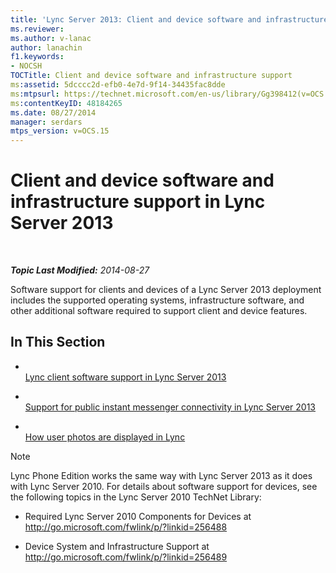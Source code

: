 ```yaml
---
title: 'Lync Server 2013: Client and device software and infrastructure support'
ms.reviewer: 
ms.author: v-lanac
author: lanachin
f1.keywords:
- NOCSH
TOCTitle: Client and device software and infrastructure support
ms:assetid: 5dcccc2d-efb0-4e7d-9f14-34435fac8dde
ms:mtpsurl: https://technet.microsoft.com/en-us/library/Gg398412(v=OCS.15)
ms:contentKeyID: 48184265
ms.date: 08/27/2014
manager: serdars
mtps_version: v=OCS.15
---
```


<div data-xmlns="http://www.w3.org/1999/xhtml">

<div class="topic" data-xmlns="http://www.w3.org/1999/xhtml" data-msxsl="urn:schemas-microsoft-com:xslt" data-cs="http://msdn.microsoft.com/">

<div data-asp="http://msdn2.microsoft.com/asp">

# Client and device software and infrastructure support in Lync Server 2013

</div>

<div id="mainSection">

<div id="mainBody">

<span> </span>

_**Topic Last Modified:** 2014-08-27_

Software support for clients and devices of a Lync Server 2013 deployment includes the supported operating systems, infrastructure software, and other additional software required to support client and device features.

<div>

## In This Section

  - <span></span>  
    [Lync client software support in Lync Server 2013](lync-server-2013-lync-client-software-support.md)

  - <span></span>  
    [Support for public instant messenger connectivity in Lync Server 2013](lync-server-2013-support-for-public-instant-messenger-connectivity.md)

  - <span></span>  
    [How user photos are displayed in Lync](how-user-photos-are-displayed-in-lync.md)

<div>


> [!NOTE]  
> Lync Phone Edition works the same way with Lync Server 2013 as it does with Lync Server 2010. For details about software support for devices, see the following topics in the Lync Server 2010 TechNet Library: 
> <UL>
> <LI>
> <P>Required Lync Server 2010 Components for Devices at <A class=uri href="http://go.microsoft.com/fwlink/p/?linkid=256488">http://go.microsoft.com/fwlink/p/?linkid=256488</A></P>
> <LI>
> <P>Device System and Infrastructure Support at <A class=uri href="http://go.microsoft.com/fwlink/p/?linkid=256489">http://go.microsoft.com/fwlink/p/?linkid=256489</A></P></LI></UL>



</div>

</div>

</div>

<span> </span>

</div>

</div>

</div>

